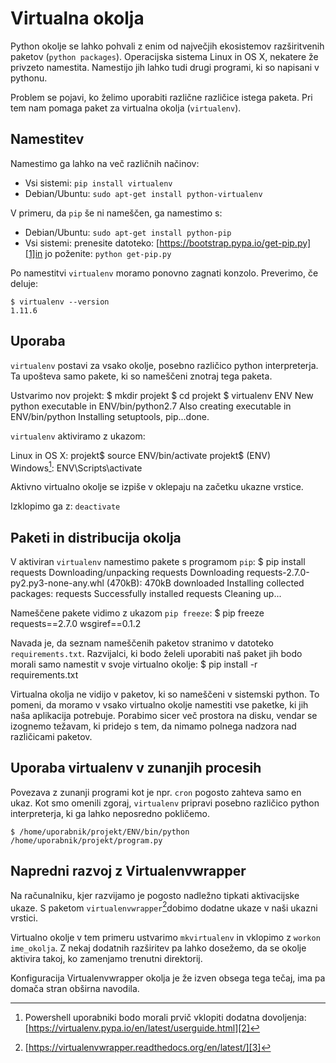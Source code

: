 
# Virtualna okolja
Python okolje se lahko pohvali z enim od največjih ekosistemov razširitvenih paketov (`python packages`). Operacijska sistema Linux in OS X, nekatere že privzeto namestita. Namestijo jih lahko tudi drugi programi, ki so napisani v pythonu.

Problem se pojavi, ko želimo uporabiti različne različice istega paketa. Pri tem nam pomaga paket za virtualna okolja (`virtualenv`).

## Namestitev

Namestimo ga lahko na več različnih načinov:
* Vsi sistemi: `pip install virtualenv`
* Debian/Ubuntu: `sudo apt-get install python-virtualenv`

V primeru, da `pip` še ni nameščen, ga namestimo s:
 * Debian/Ubuntu: `sudo apt-get install python-pip`
* Vsi sistemi: prenesite datoteko: [https://bootstrap.pypa.io/get-pip.py][1]in jo poženite: `python get-pip.py`

Po namestitvi `virtualenv` moramo ponovno zagnati konzolo. Preverimo, če deluje:

	$ virtualenv --version
	1.11.6

## Uporaba

`virtualenv` postavi za vsako okolje, posebno različico python interpreterja. Ta upošteva samo pakete, ki so nameščeni znotraj tega paketa.

Ustvarimo nov projekt:
	$ mkdir projekt
	$ cd projekt
	$ virtualenv ENV
	New python executable in ENV/bin/python2.7
	Also creating executable in ENV/bin/python
	Installing setuptools, pip...done.

`virtualenv` aktiviramo z ukazom:

Linux in OS X:
	projekt$  source ENV/bin/activate
	projekt$ (ENV)    
Windows[^1]:
	ENV\Scripts\activate

Aktivno virtualno okolje se izpiše v oklepaju na začetku ukazne vrstice.

Izklopimo ga z: `deactivate`

## Paketi in distribucija okolja

V aktiviran `virtualenv` namestimo pakete s programom `pip`:
	$ pip install requests
	Downloading/unpacking requests
	  Downloading requests-2.7.0-py2.py3-none-any.whl (470kB): 470kB downloaded
	Installing collected packages: requests
	Successfully installed requests
	Cleaning up...
	

Nameščene pakete vidimo z ukazom `pip freeze`:
	$ pip freeze
	requests==2.7.0
	wsgiref==0.1.2

Navada je, da seznam nameščenih paketov stranimo v datoteko `requirements.txt`. Razvijalci, ki bodo želeli uporabiti naš paket jih bodo morali samo namestit v svoje virtualno okolje:
	$ pip install -r requirements.txt

Virtualna okolja ne vidijo v paketov, ki so nameščeni v sistemski python. To pomeni, da moramo v vsako virtualno okolje namestiti vse paketke, ki jih naša aplikacija potrebuje. Porabimo sicer več prostora na disku, vendar se izognemo težavam, ki pridejo s tem, da nimamo polnega nadzora nad različicami paketov.

## Uporaba virtualenv v zunanjih procesih

Povezava z zunanji programi kot je npr. `cron` pogosto zahteva samo en ukaz. Kot smo omenili zgoraj, `virtualenv` pripravi posebno različico python interpreterja, ki ga lahko neposredno pokličemo.

	$ /home/uporabnik/projekt/ENV/bin/python /home/uporabnik/projekt/program.py

## Napredni razvoj z Virtualenvwrapper

Na računalniku, kjer razvijamo je pogosto nadležno tipkati aktivacijske ukaze. S paketom `virtualenvwrapper`[^2]dobimo dodatne ukaze v naši ukazni vrstici.

Virtualno okolje v tem primeru ustvarimo `mkvirtualenv` in vklopimo z `workon ime_okolja`. Z nekaj dodatnih razširitev pa lahko dosežemo, da se okolje aktivira takoj, ko zamenjamo trenutni direktorij.

Konfiguracija Virtualenvwrapper okolja je že izven obsega tega tečaj, ima pa domača stran obširna navodila.

[^1]:	Powershell uporabniki bodo morali prvič vklopiti dodatna dovoljenja: [https://virtualenv.pypa.io/en/latest/userguide.html][2]

[^2]:	[https://virtualenvwrapper.readthedocs.org/en/latest/][3]

[1]:	https://bootstrap.pypa.io/get-pip.py
[2]:	https://virtualenv.pypa.io/en/latest/userguide.html
[3]:	https://virtualenvwrapper.readthedocs.org/en/latest/
